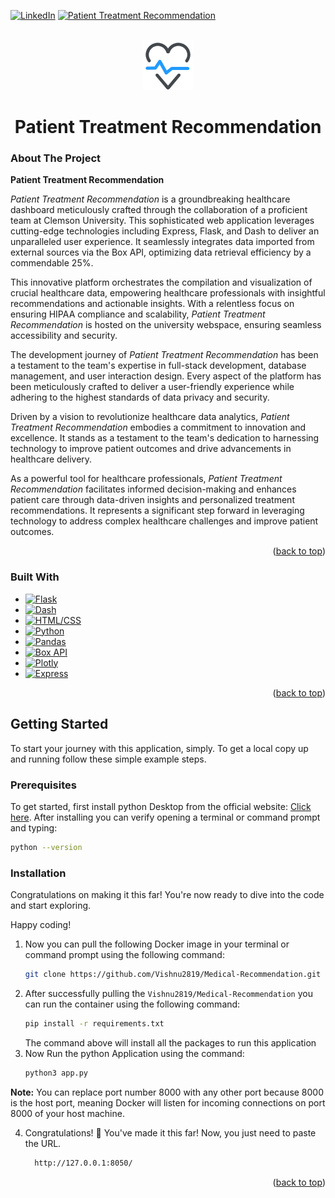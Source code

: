 <!-- PROJECT SHIELDS -->
<a name="readme-top"></a>
<!--
*** I'm using markdown "reference style" links for readability.
*** Reference links are enclosed in brackets [ ] instead of parentheses ( ).
*** See the bottom of this document for the declaration of the reference variables
*** for contributors-url, forks-url, etc. This is an optional, concise syntax you may use.
*** https://www.markdownguide.org/basic-syntax/#reference-style-links
-->

[![LinkedIn](https://img.shields.io/badge/LinkedIn-blue?style=for-the-badge&logo=linkedin)](https://www.linkedin.com/in/vishnuvulli/)
[![Patient Treatment Recommendation](https://img.shields.io/badge/Patient_Treatment_Recommendation-green?style=for-the-badge&logoColor=white)](https://github.com/AbrarFaizMohammed/ShareHub)



<!-- PROJECT LOGO -->
<br />
<div align="center">
  <a href="#" target="_blank">
    <img src="https://github.com/Vishnu2819/Medical-Recommendation/blob/final/assets/medical-treatment-1.png" width="80" height="80">
  </a>

  <h1 align="center">Patient Treatment Recommendation</h1>
</div>



<!-- ABOUT THE PROJECT -->
### About The Project
**Patient Treatment Recommendation**

*Patient Treatment Recommendation* is a groundbreaking healthcare dashboard meticulously crafted through the collaboration of a proficient team at Clemson University. This sophisticated web application leverages cutting-edge technologies including Express, Flask, and Dash to deliver an unparalleled user experience. It seamlessly integrates data imported from external sources via the Box API, optimizing data retrieval efficiency by a commendable 25%.

This innovative platform orchestrates the compilation and visualization of crucial healthcare data, empowering healthcare professionals with insightful recommendations and actionable insights. With a relentless focus on ensuring HIPAA compliance and scalability, *Patient Treatment Recommendation* is hosted on the university webspace, ensuring seamless accessibility and security.

The development journey of *Patient Treatment Recommendation* has been a testament to the team's expertise in full-stack development, database management, and user interaction design. Every aspect of the platform has been meticulously crafted to deliver a user-friendly experience while adhering to the highest standards of data privacy and security.

Driven by a vision to revolutionize healthcare data analytics, *Patient Treatment Recommendation* embodies a commitment to innovation and excellence. It stands as a testament to the team's dedication to harnessing technology to improve patient outcomes and drive advancements in healthcare delivery.

As a powerful tool for healthcare professionals, *Patient Treatment Recommendation* facilitates informed decision-making and enhances patient care through data-driven insights and personalized treatment recommendations. It represents a significant step forward in leveraging technology to address complex healthcare challenges and improve patient outcomes.



<p align="right">(<a href="#readme-top">back to top</a>)</p>



### Built With

* [![Flask](https://img.shields.io/badge/Flask-000000?style=for-the-badge&logo=flask&logoColor=white)](https://flask.palletsprojects.com/)
* [![Dash](https://img.shields.io/badge/Dash-000000?style=for-the-badge&logo=dash&logoColor=white)](https://plotly.com/dash/)
* [![HTML/CSS](https://img.shields.io/badge/HTML/CSS-1572B6?style=for-the-badge&logo=html5&logoColor=white)](https://developer.mozilla.org/en-US/docs/Web/CSS)
* [![Python](https://img.shields.io/badge/Python-3776AB?style=for-the-badge&logo=python&logoColor=white)](https://www.python.org/)
* [![Pandas](https://img.shields.io/badge/Pandas-150458?style=for-the-badge&logo=pandas&logoColor=white)](https://pandas.pydata.org/)
* [![Box API](https://img.shields.io/badge/Box%20API-0061D5?style=for-the-badge&logo=box&logoColor=white)](https://developer.box.com/)
* [![Plotly](https://img.shields.io/badge/Plotly-3F4F75?style=for-the-badge&logo=plotly&logoColor=white)](https://plotly.com/)
* [![Express](https://img.shields.io/badge/Express-000000?style=for-the-badge&logo=express&logoColor=white)](https://expressjs.com/)








<p align="right">(<a href="#readme-top">back to top</a>)</p>



<!-- GETTING STARTED -->
## Getting Started

To start your journey with this application, simply.
To get a local copy up and running follow these simple example steps.

### Prerequisites

To get started, first install python Desktop from the official website: <a href="https://www.python.org/downloads/">Click here</a>.
After installing you can verify opening a terminal or command prompt and typing:
```sh
python --version
```


### Installation

Congratulations on making it this far! You're now ready to dive into the code and start exploring.<br/>

Happy coding!

1. Now you can pull the following Docker image in your terminal or command prompt using the following command:
   ```sh
   git clone https://github.com/Vishnu2819/Medical-Recommendation.git
   ```
2. After successfully pulling the `Vishnu2819/Medical-Recommendation` you can run the container using the following command:
   ```sh
   pip install -r requirements.txt
   ```
   The command above will install all the packages to run this application
3. Now Run the python Application using the command:
    ```sh
   python3 app.py
   ```


**Note:** You can replace port number 8000 with any other port because 8000 is the host port, meaning Docker will listen for incoming connections on port 8000 of your host machine.

4. Congratulations! 🎉 You've made it this far! Now, you just need to paste the URL.
   ```sh
     http://127.0.0.1:8050/
   ```

<p align="right">(<a href="#readme-top">back to top</a>)</p>





<!-- MARKDOWN LINKS & IMAGES -->
<!-- https://www.markdownguide.org/basic-syntax/#reference-style-links -->
[contributors-shield]: https://img.shields.io/github/contributors/othneildrew/Best-README-Template.svg?style=for-the-badge
[contributors-url]: https://github.com/othneildrew/Best-README-Template/graphs/contributors
[forks-shield]: https://img.shields.io/github/forks/othneildrew/Best-README-Template.svg?style=for-the-badge
[forks-url]: https://github.com/othneildrew/Best-README-Template/network/members
[stars-shield]: https://img.shields.io/github/stars/othneildrew/Best-README-Template.svg?style=for-the-badge
[stars-url]: https://github.com/othneildrew/Best-README-Template/stargazers
[issues-shield]: https://img.shields.io/github/issues/othneildrew/Best-README-Template.svg?style=for-the-badge
[issues-url]: https://github.com/othneildrew/Best-README-Template/issues
[license-shield]: https://img.shields.io/github/license/othneildrew/Best-README-Template.svg?style=for-the-badge
[license-url]: https://github.com/othneildrew/Best-README-Template/blob/master/LICENSE.txt
[linkedin-shield]: https://img.shields.io/badge/-LinkedIn-black.svg?style=for-the-badge&logo=linkedin&colorB=555
[linkedin-url]: https://linkedin.com/in/othneildrew
[product-screenshot]: images/screenshot.png
[Next.js]: https://img.shields.io/badge/next.js-000000?style=for-the-badge&logo=nextdotjs&logoColor=white
[Next-url]: https://nextjs.org/
[React.js]: https://img.shields.io/badge/React-20232A?style=for-the-badge&logo=react&logoColor=61DAFB
[React-url]: https://reactjs.org/
[Vue.js]: https://img.shields.io/badge/Vue.js-35495E?style=for-the-badge&logo=vuedotjs&logoColor=4FC08D
[Vue-url]: https://vuejs.org/
[Angular.io]: https://img.shields.io/badge/Angular-DD0031?style=for-the-badge&logo=angular&logoColor=white
[Angular-url]: https://angular.io/
[Svelte.dev]: https://img.shields.io/badge/Svelte-4A4A55?style=for-the-badge&logo=svelte&logoColor=FF3E00
[Svelte-url]: https://svelte.dev/
[Laravel.com]: https://img.shields.io/badge/Laravel-FF2D20?style=for-the-badge&logo=laravel&logoColor=white
[Laravel-url]: https://laravel.com
[Bootstrap.com]: https://img.shields.io/badge/Bootstrap-563D7C?style=for-the-badge&logo=bootstrap&logoColor=white
[Bootstrap-url]: https://getbootstrap.com
[JQuery.com]: https://img.shields.io/badge/jQuery-0769AD?style=for-the-badge&logo=jquery&logoColor=white
[JQuery-url]: https://jquery.com 

